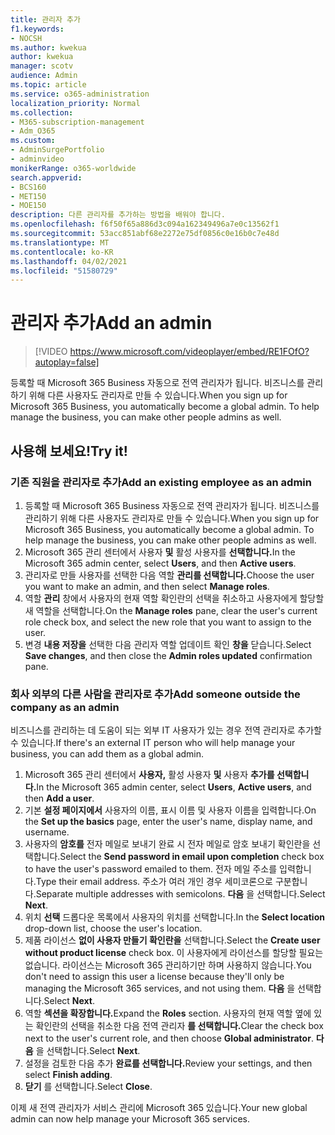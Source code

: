 ```yaml
---
title: 관리자 추가
f1.keywords:
- NOCSH
ms.author: kwekua
author: kwekua
manager: scotv
audience: Admin
ms.topic: article
ms.service: o365-administration
localization_priority: Normal
ms.collection:
- M365-subscription-management
- Adm_O365
ms.custom:
- AdminSurgePortfolio
- adminvideo
monikerRange: o365-worldwide
search.appverid:
- BCS160
- MET150
- MOE150
description: 다른 관리자를 추가하는 방법을 배워야 합니다.
ms.openlocfilehash: f6f50f65a886d3c094a162349496a7e0c13562f1
ms.sourcegitcommit: 53acc851abf68e2272e75df0856c0e16b0c7e48d
ms.translationtype: MT
ms.contentlocale: ko-KR
ms.lasthandoff: 04/02/2021
ms.locfileid: "51580729"
---
```

# <a name="add-an-admin"></a><span data-ttu-id="97bc3-103">관리자 추가</span><span class="sxs-lookup"><span data-stu-id="97bc3-103">Add an admin</span></span>

> [!VIDEO https://www.microsoft.com/videoplayer/embed/RE1FOfO?autoplay=false]

<span data-ttu-id="97bc3-104">등록할 때 Microsoft 365 Business 자동으로 전역 관리자가 됩니다. 비즈니스를 관리하기 위해 다른 사용자도 관리자로 만들 수 있습니다.</span><span class="sxs-lookup"><span data-stu-id="97bc3-104">When you sign up for Microsoft 365 Business, you automatically become a global admin. To help manage the business, you can make other people admins as well.</span></span> 

## <a name="try-it"></a><span data-ttu-id="97bc3-105">사용해 보세요!</span><span class="sxs-lookup"><span data-stu-id="97bc3-105">Try it!</span></span>

### <a name="add-an-existing-employee-as-an-admin"></a><span data-ttu-id="97bc3-106">기존 직원을 관리자로 추가</span><span class="sxs-lookup"><span data-stu-id="97bc3-106">Add an existing employee as an admin</span></span>

1. <span data-ttu-id="97bc3-107">등록할 때 Microsoft 365 Business 자동으로 전역 관리자가 됩니다. 비즈니스를 관리하기 위해 다른 사용자도 관리자로 만들 수 있습니다.</span><span class="sxs-lookup"><span data-stu-id="97bc3-107">When you sign up for Microsoft 365 Business, you automatically become a global admin. To help manage the business, you can make other people admins as well.</span></span> 
1. <span data-ttu-id="97bc3-108">Microsoft 365 관리 센터에서 사용자 **및** 활성 사용자를 **선택합니다.**</span><span class="sxs-lookup"><span data-stu-id="97bc3-108">In the Microsoft 365 admin center, select **Users**, and then **Active users**.</span></span>
1. <span data-ttu-id="97bc3-109">관리자로 만들 사용자를 선택한 다음 역할 **관리를 선택합니다.**</span><span class="sxs-lookup"><span data-stu-id="97bc3-109">Choose the user you want to make an admin, and then select **Manage roles**.</span></span>
1. <span data-ttu-id="97bc3-110">역할 **관리** 창에서 사용자의 현재 역할 확인란의 선택을 취소하고 사용자에게 할당할 새 역할을 선택합니다.</span><span class="sxs-lookup"><span data-stu-id="97bc3-110">On the **Manage roles** pane, clear the user's current role check box, and select the new role that you want to assign to the user.</span></span>
1. <span data-ttu-id="97bc3-111">변경 **내용 저장을** 선택한 다음 관리자 역할 업데이트 확인 **창을** 닫습니다.</span><span class="sxs-lookup"><span data-stu-id="97bc3-111">Select **Save changes**, and then close the **Admin roles updated** confirmation pane.</span></span>

### <a name="add-someone-outside-the-company-as-an-admin"></a><span data-ttu-id="97bc3-112">회사 외부의 다른 사람을 관리자로 추가</span><span class="sxs-lookup"><span data-stu-id="97bc3-112">Add someone outside the company as an admin</span></span>

<span data-ttu-id="97bc3-113">비즈니스를 관리하는 데 도움이 되는 외부 IT 사용자가 있는 경우 전역 관리자로 추가할 수 있습니다.</span><span class="sxs-lookup"><span data-stu-id="97bc3-113">If there's an external IT person who will help manage your business, you can add them as a global admin.</span></span>

1. <span data-ttu-id="97bc3-114">Microsoft 365 관리 센터에서 **사용자,** 활성 사용자 **및** 사용자 **추가를 선택합니다.**</span><span class="sxs-lookup"><span data-stu-id="97bc3-114">In the Microsoft 365 admin center, select **Users**, **Active users**, and then **Add a user**.</span></span>
1. <span data-ttu-id="97bc3-115">기본 **설정 페이지에서** 사용자의 이름, 표시 이름 및 사용자 이름을 입력합니다.</span><span class="sxs-lookup"><span data-stu-id="97bc3-115">On the **Set up the basics** page, enter the user's name, display name, and username.</span></span>
1. <span data-ttu-id="97bc3-116">사용자의 **암호를** 전자 메일로 보내기 완료 시 전자 메일로 암호 보내기 확인란을 선택합니다.</span><span class="sxs-lookup"><span data-stu-id="97bc3-116">Select the **Send password in email upon completion** check box to have the user's password emailed to them.</span></span> <span data-ttu-id="97bc3-117">전자 메일 주소를 입력합니다.</span><span class="sxs-lookup"><span data-stu-id="97bc3-117">Type their email address.</span></span> <span data-ttu-id="97bc3-118">주소가 여러 개인 경우 세미코론으로 구분합니다.</span><span class="sxs-lookup"><span data-stu-id="97bc3-118">Separate multiple addresses with semicolons.</span></span> <span data-ttu-id="97bc3-119">**다음** 을 선택합니다.</span><span class="sxs-lookup"><span data-stu-id="97bc3-119">Select **Next**.</span></span>
1. <span data-ttu-id="97bc3-120">위치 **선택** 드롭다운 목록에서 사용자의 위치를 선택합니다.</span><span class="sxs-lookup"><span data-stu-id="97bc3-120">In the **Select location** drop-down list, choose the user's location.</span></span>
1. <span data-ttu-id="97bc3-121">제품 라이선스 **없이 사용자 만들기 확인란을** 선택합니다.</span><span class="sxs-lookup"><span data-stu-id="97bc3-121">Select the **Create user without product license** check box.</span></span> <span data-ttu-id="97bc3-122">이 사용자에게 라이선스를 할당할 필요는 없습니다. 라이선스는 Microsoft 365 관리하기만 하며 사용하지 않습니다.</span><span class="sxs-lookup"><span data-stu-id="97bc3-122">You don't need to assign this user a license because they'll only be managing the Microsoft 365 services, and not using them.</span></span> <span data-ttu-id="97bc3-123">**다음** 을 선택합니다.</span><span class="sxs-lookup"><span data-stu-id="97bc3-123">Select **Next**.</span></span>
1. <span data-ttu-id="97bc3-124">역할 **섹션을 확장합니다.**</span><span class="sxs-lookup"><span data-stu-id="97bc3-124">Expand the **Roles** section.</span></span> <span data-ttu-id="97bc3-125">사용자의 현재 역할 옆에 있는 확인란의 선택을 취소한 다음 전역 관리자 **를 선택합니다.**</span><span class="sxs-lookup"><span data-stu-id="97bc3-125">Clear the check box next to the user's current role, and then choose **Global administrator**.</span></span> <span data-ttu-id="97bc3-126">**다음** 을 선택합니다.</span><span class="sxs-lookup"><span data-stu-id="97bc3-126">Select **Next**.</span></span>
1. <span data-ttu-id="97bc3-127">설정을 검토한 다음 추가 **완료를 선택합니다.**</span><span class="sxs-lookup"><span data-stu-id="97bc3-127">Review your settings, and then select **Finish adding**.</span></span>
1. <span data-ttu-id="97bc3-128">**닫기** 를 선택합니다.</span><span class="sxs-lookup"><span data-stu-id="97bc3-128">Select **Close**.</span></span>

<span data-ttu-id="97bc3-129">이제 새 전역 관리자가 서비스 관리에 Microsoft 365 있습니다.</span><span class="sxs-lookup"><span data-stu-id="97bc3-129">Your new global admin can now help manage your Microsoft 365 services.</span></span>